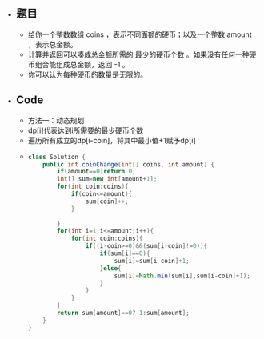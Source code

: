 - ## 题目
	- 给你一个整数数组 coins ，表示不同面额的硬币；以及一个整数 amount ，表示总金额。
	- 计算并返回可以凑成总金额所需的 最少的硬币个数 。如果没有任何一种硬币组合能组成总金额，返回 -1 。
	- 你可以认为每种硬币的数量是无限的。
- ## Code
	- 方法一：动态规划
	- dp[i]代表达到i所需要的最少硬币个数
	- 遍历所有成立的dp[i-coin]，将其中最小值+1赋予dp[i]
	- ```java
	  class Solution {
	      public int coinChange(int[] coins, int amount) {
	          if(amount==0)return 0;
	          int[] sum=new int[amount+1];
	          for(int coin:coins){
	              if(coin<=amount){
	                  sum[coin]++;
	              }
	              
	          }
	          for(int i=1;i<=amount;i++){
	              for(int coin:coins){
	                  if((i-coin>=0)&&(sum[i-coin]!=0)){
	                      if(sum[i]==0){
	                          sum[i]=sum[i-coin]+1;
	                      }else{
	                          sum[i]=Math.min(sum[i],sum[i-coin]+1);
	                      }
	                  }
	              }
	          }
	          return sum[amount]==0?-1:sum[amount];
	      }
	  }
	  ```